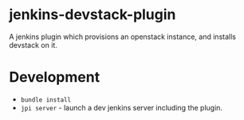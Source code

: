 jenkins-devstack-plugin
=======================

A jenkins plugin which provisions an openstack instance, and installs devstack on it.


# Development
* `bundle install`
* `jpi server` - launch a dev jenkins server including the plugin.
